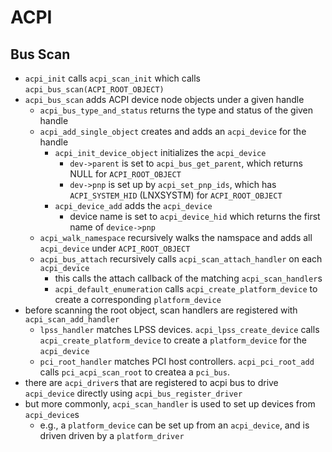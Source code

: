 ACPI
====

## Bus Scan

- `acpi_init` calls `acpi_scan_init` which calls
  `acpi_bus_scan(ACPI_ROOT_OBJECT)`
- `acpi_bus_scan` adds ACPI device node objects under a given handle
  - `acpi_bus_type_and_status` returns the type and status of the given handle
  - `acpi_add_single_object` creates and adds an `acpi_device` for the handle
    - `acpi_init_device_object` initializes the `acpi_device`
      - `dev->parent` is set to `acpi_bus_get_parent`, which returns NULL for
      	`ACPI_ROOT_OBJECT`
      - `dev->pnp` is set up by `acpi_set_pnp_ids`, which has
      	`ACPI_SYSTEM_HID` (LNXSYSTM) for `ACPI_ROOT_OBJECT`
    - `acpi_device_add` adds the `acpi_device`
      - device name is set to `acpi_device_hid` which returns the first name
      	of `device->pnp`
  - `acpi_walk_namespace` recursively walks the namspace and adds all
    `acpi_device` under `ACPI_ROOT_OBJECT`
  - `acpi_bus_attach` recursively calls `acpi_scan_attach_handler` on each
    `acpi_device`
    - this calls the attach callback of the matching `acpi_scan_handler`s
    - `acpi_default_enumeration` calls `acpi_create_platform_device` to create
      a corresponding `platform_device`
- before scanning the root object, scan handlers are registered with
  `acpi_scan_add_handler`
  - `lpss_handler` matches LPSS devices.  `acpi_lpss_create_device` calls
    `acpi_create_platform_device` to create a `platform_device` for the
    `acpi_device`
  - `pci_root_handler` matches PCI host controllers.  `acpi_pci_root_add`
    calls `pci_acpi_scan_root` to createa a `pci_bus`.
- there are `acpi_driver`s that are registered to acpi bus to drive
  `acpi_device` directly using `acpi_bus_register_driver`
- but more commonly, `acpi_scan_handler` is used to set up devices from
  `acpi_device`s
  - e.g., a `platform_device` can be set up from an `acpi_device`, and is
    driven driven by a `platform_driver`
